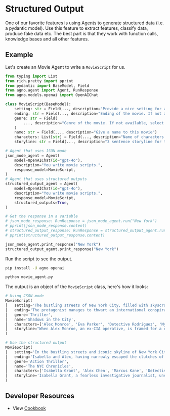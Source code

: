 # Structured Output

One of our favorite features is using Agents to generate structured data (i.e. a pydantic model). Use this feature to extract features, classify data, produce fake data etc. The best part is that they work with function calls, knowledge bases and all other features.

## Example

Let's create an Movie Agent to write a `MovieScript` for us.

```python movie_agent.py
from typing import List
from rich.pretty import pprint
from pydantic import BaseModel, Field
from agno.agent import Agent, RunResponse
from agno.models.openai import OpenAIChat

class MovieScript(BaseModel):
    setting: str = Field(..., description="Provide a nice setting for a blockbuster movie.")
    ending: str = Field(..., description="Ending of the movie. If not available, provide a happy ending.")
    genre: str = Field(
        ..., description="Genre of the movie. If not available, select action, thriller or romantic comedy."
    )
    name: str = Field(..., description="Give a name to this movie")
    characters: List[str] = Field(..., description="Name of characters for this movie.")
    storyline: str = Field(..., description="3 sentence storyline for the movie. Make it exciting!")

# Agent that uses JSON mode
json_mode_agent = Agent(
    model=OpenAIChat(id="gpt-4o"),
    description="You write movie scripts.",
    response_model=MovieScript,
)
# Agent that uses structured outputs
structured_output_agent = Agent(
    model=OpenAIChat(id="gpt-4o"),
    description="You write movie scripts.",
    response_model=MovieScript,
    structured_outputs=True,
)

# Get the response in a variable
# json_mode_response: RunResponse = json_mode_agent.run("New York")
# pprint(json_mode_response.content)
# structured_output_response: RunResponse = structured_output_agent.run("New York")
# pprint(structured_output_response.content)

json_mode_agent.print_response("New York")
structured_output_agent.print_response("New York")
```

Run the script to see the output.

```bash
pip install -U agno openai

python movie_agent.py
```

The output is an object of the `MovieScript` class, here's how it looks:

```python
# Using JSON mode
MovieScript(
│   setting='The bustling streets of New York City, filled with skyscrapers, secret alleyways, and hidden underground passages.',
│   ending='The protagonist manages to thwart an international conspiracy, clearing his name and winning the love of his life back.',
│   genre='Thriller',
│   name='Shadows in the City',
│   characters=['Alex Monroe', 'Eva Parker', 'Detective Rodriguez', 'Mysterious Mr. Black'],
│   storyline="When Alex Monroe, an ex-CIA operative, is framed for a crime he didn't commit, he must navigate the dangerous streets of New York to clear his name. As he uncovers a labyrinth of deceit involving the city's most notorious crime syndicate, he enlists the help of an old flame, Eva Parker. Together, they race against time to expose the true villain before it's too late."
)

# Use the structured output
MovieScript(
│   setting='In the bustling streets and iconic skyline of New York City.',
│   ending='Isabella and Alex, having narrowly escaped the clutches of the Syndicate, find themselves standing at the top of the Empire State Building. As the glow of the setting sun bathes the city, they share a victorious kiss. Newly emboldened and as an unstoppable duo, they vow to keep NYC safe from any future threats.',
│   genre='Action Thriller',
│   name='The NYC Chronicles',
│   characters=['Isabella Grant', 'Alex Chen', 'Marcus Kane', 'Detective Ellie Monroe', 'Victor Sinclair'],
│   storyline='Isabella Grant, a fearless investigative journalist, uncovers a massive conspiracy involving a powerful syndicate plotting to control New York City. Teaming up with renegade cop Alex Chen, they must race against time to expose the culprits before the city descends into chaos. Dodging danger at every turn, they fight to protect the city they love from imminent destruction.'
)
```

## Developer Resources

* View [Cookbook](https://github.com/agno-agi/agno/blob/main/cookbook/agent_concepts/async/structured_output.py)

